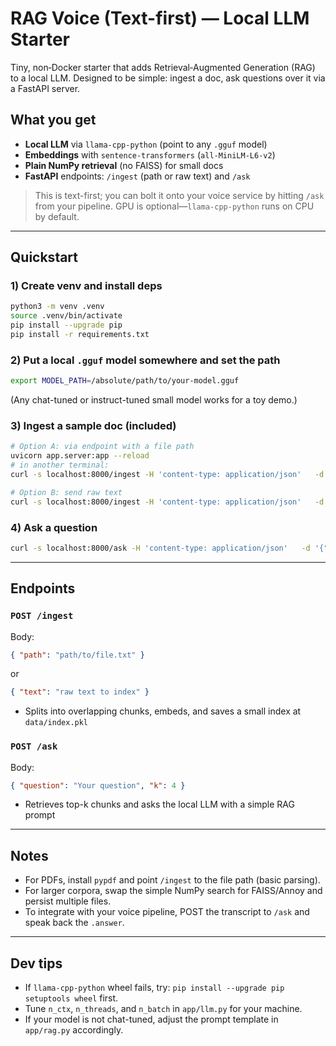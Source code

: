 # RAG Voice (Text-first) — Local LLM Starter

Tiny, non‑Docker starter that adds Retrieval‑Augmented Generation (RAG) to a local LLM.
Designed to be simple: ingest a doc, ask questions over it via a FastAPI server.

## What you get
- **Local LLM** via `llama-cpp-python` (point to any `.gguf` model)
- **Embeddings** with `sentence-transformers` (`all-MiniLM-L6-v2`)
- **Plain NumPy retrieval** (no FAISS) for small docs
- **FastAPI** endpoints: `/ingest` (path or raw text) and `/ask`

> This is text-first; you can bolt it onto your voice service by hitting `/ask` from your pipeline.
> GPU is optional—`llama-cpp-python` runs on CPU by default.

---

## Quickstart

### 1) Create venv and install deps
```bash
python3 -m venv .venv
source .venv/bin/activate
pip install --upgrade pip
pip install -r requirements.txt
```

### 2) Put a local `.gguf` model somewhere and set the path
```bash
export MODEL_PATH=/absolute/path/to/your-model.gguf
```
(Any chat-tuned or instruct-tuned small model works for a toy demo.)

### 3) Ingest a sample doc (included)
```bash
# Option A: via endpoint with a file path
uvicorn app.server:app --reload
# in another terminal:
curl -s localhost:8000/ingest -H 'content-type: application/json'   -d '{"path":"data/sources/sample.txt"}' | jq

# Option B: send raw text
curl -s localhost:8000/ingest -H 'content-type: application/json'   -d '{"text":"RAG lets an LLM use retrieved context from documents."}' | jq
```

### 4) Ask a question
```bash
curl -s localhost:8000/ask -H 'content-type: application/json'   -d '{"question":"What is RAG in one sentence?"}' | jq -r '.answer'
```

---

## Endpoints

### `POST /ingest`
Body:
```json
{ "path": "path/to/file.txt" }
```
or
```json
{ "text": "raw text to index" }
```
- Splits into overlapping chunks, embeds, and saves a small index at `data/index.pkl`

### `POST /ask`
Body:
```json
{ "question": "Your question", "k": 4 }
```
- Retrieves top-k chunks and asks the local LLM with a simple RAG prompt

---

## Notes
- For PDFs, install `pypdf` and point `/ingest` to the file path (basic parsing).
- For larger corpora, swap the simple NumPy search for FAISS/Annoy and persist multiple files.
- To integrate with your voice pipeline, POST the transcript to `/ask` and speak back the `.answer`.

---

## Dev tips
- If `llama-cpp-python` wheel fails, try: `pip install --upgrade pip setuptools wheel` first.
- Tune `n_ctx`, `n_threads`, and `n_batch` in `app/llm.py` for your machine.
- If your model is not chat-tuned, adjust the prompt template in `app/rag.py` accordingly.
